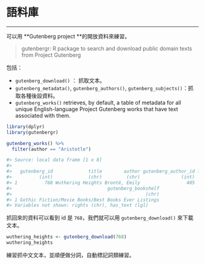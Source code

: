 # 語料庫







---

可以用 **Gutenberg project **的開放資料來練習。

> gutenbergr: R package to search and download public domain texts from Project Gutenberg

包括：

- `gutenberg_download()` ： 抓取文本。
- `gutenberg_metadata()`, `gutenberg_authors()`, `gutenberg_subjects()`：抓取各種後設資料。 
- `gutenberg_works()` retrieves, by default, a table of metadata for all unique English-language Project Gutenberg works that have text associated with them. 


```r
library(dplyr)
library(gutenbergr)

gutenberg_works() %>%
  filter(author == "Aristotle")

#> Source: local data frame [1 x 8]
#>
#>   gutenberg_id             title        author gutenberg_author_id language
#>          (int)             (chr)         (chr)               (int)    (chr)
#> 1          768 Wuthering Heights Brontë, Emily                 405       en
#>                                   gutenberg_bookshelf
#>                                                 (chr)
#> 1 Gothic Fiction/Movie Books/Best Books Ever Listings
#> Variables not shown: rights (chr), has_text (lgl)

```
抓回來的資料可以看到 id 是 `768`，我們就可以用 `gutenberg_download()` 來下載文本。 

```r
wuthering_heights <- gutenberg_download(768)
wuthering_heights
```

練習抓中文文本，並順便做分詞，自動標記詞類練習。









